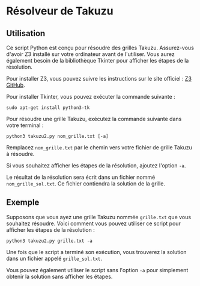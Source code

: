# Résolveur de Takuzu

## Utilisation

Ce script Python est conçu pour résoudre des grilles Takuzu. Assurez-vous d'avoir Z3 installé sur votre ordinateur avant de l'utiliser. Vous aurez également besoin de la bibliothèque Tkinter pour afficher les étapes de la résolution.

Pour installer Z3, vous pouvez suivre les instructions sur le site officiel : [Z3 GitHub](https://github.com/Z3Prover/z3).

Pour installer Tkinter, vous pouvez exécuter la commande suivante :

```
sudo apt-get install python3-tk
```

Pour résoudre une grille Takuzu, exécutez la commande suivante dans votre terminal :

```
python3 takuzu2.py nom_grille.txt [-a]
```

Remplacez `nom_grille.txt` par le chemin vers votre fichier de grille Takuzu à résoudre.

Si vous souhaitez afficher les étapes de la résolution, ajoutez l'option `-a`.

Le résultat de la résolution sera écrit dans un fichier nommé `nom_grille_sol.txt`. Ce fichier contiendra la solution de la grille.

## Exemple

Supposons que vous ayez une grille Takuzu nommée `grille.txt` que vous souhaitez résoudre. Voici comment vous pouvez utiliser ce script pour afficher les étapes de la résolution :

```
python3 takuzu2.py grille.txt -a
```

Une fois que le script a terminé son exécution, vous trouverez la solution dans un fichier appelé `grille_sol.txt`.

Vous pouvez également utiliser le script sans l'option `-a` pour simplement obtenir la solution sans afficher les étapes.
